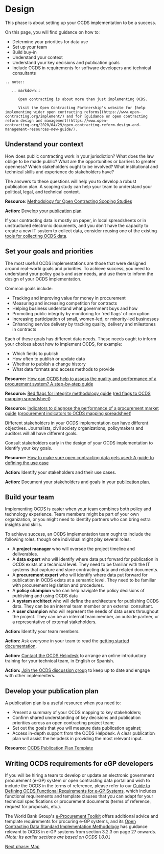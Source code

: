 # Design

This phase is about setting up your OCDS implementation to be a success.

On this page, you will find guidance on how to:

* Determine your priorities for data use
* Set up your team
* Build buy-in
* Understand your context
* Understand your key decisions and publication goals
* Include OCDS in requirements for software developers and technical consultants

```eval_rst
.. note::

   .. markdown::

      Open contracting is about more than just implementing OCDS.

      Visit the Open Contracting Partnership's website for [help implementing wider open contracting reforms](https://www.open-contracting.org/implement/) and for [guidance on open contracting reform design and management](https://www.open-contracting.org/2020/04/29/open-contracting-reform-design-and-management-resources-new-guide/).
```

## Understand your context

How does public contracting work in your jurisdiction? What does the law oblige to be made public? What are the opportunities or barriers to greater openness? Which stakeholders ought to be involved? What institutional and technical skills and experience do stakeholders have?

The answers to these questions will help you to develop a robust publication plan. A scoping study can help your team to understand your political, legal, and technical context.

**Resource**: [Methodology for Open Contracting Scoping Studies](https://www.open-contracting.org/resources/methodology-open-contracting-scoping-studies/)

**Action:** Develop your [publication plan](#develop-your-publication-plan)

If your contracting data is mostly on paper, in local spreadsheets or in unstructured electronic documents, and you don’t have the capacity to create a new IT system to collect data, consider reusing one of the existing [tools for collecting OCDS data](build/data_collection_tools).

## Set your goals and priorities

The most useful OCDS implementations are those that were designed around real-world goals and priorities. To achieve success, you need to understand your policy goals and user needs, and use them to inform the design of your OCDS implementation.

Common goals include:

* Tracking and improving value for money in procurement
* Measuring and increasing competition for contracts
* Helping business understand what government buys and how
* Promoting public integrity by monitoring for 'red flags' of corruption
* Increasing participation of small, women-led, or minority-led businesses
* Enhancing service delivery by tracking quality, delivery and milestones in contracts

Each of these goals has different data needs. These needs ought to inform your choices about how to implement OCDS, for example:

* Which fields to publish
* How often to publish or update data
* Whether to publish a change history
* What data formats and access methods to provide

**Resource:** [How can OCDS help to assess the quality and performance of a procurement system? A step-by-step guide](https://www.open-contracting.org/2019/04/03/oecdmaps-ocds-step-by-step-guide/)

**Resource:** [Red flags for integrity methodology guide](https://www.open-contracting.org/resources/red-flags-integrity-giving-green-light-open-data-solutions/) ([red flags to OCDS mapping spreadsheet](https://docs.google.com/spreadsheets/d/12PFkUlQH09jQvcnORjcbh9-8d-NnIuk4mAQwdGiXeSM/edit#gid=0))

**Resource:** [Indicators to diagnose the performance of a procurement market guide](https://docs.google.com/document/d/1vSJk9-qWSTQEx9ZZc7BUhQZMHvTRcyDYVS2sl8HB__k/edit?usp=sharing) ([procurement indicators to OCDS mapping spreadsheet](https://docs.google.com/spreadsheets/d/1nG7e52E1CXOXoUjz6pimW4Z7er9u3DJSs98QKdJJioE/edit#gid=110864222))

Different stakeholders in your OCDS implementation can have different objectives. Journalists, civil society organizations, policymakers and auditors will all have different goals.

Consult stakeholders early in the design of your OCDS implementation to identify your key goals.

**Resource:** [How to make sure open contracting data gets used: A guide to defining the use case](https://www.open-contracting.org/2016/08/18/use-case-guide/)

**Action:** Identify your stakeholders and their use cases.

**Action:** Document your stakeholders and goals in your [publication plan](#develop-your-publication-plan).

## Build your team

Implementing OCDS is easier when your team combines both policy and technology experience. Team members might be part of your own organization, or you might need to identify partners who can bring extra insights and skills.

To achieve success, an OCDS implementation team ought to include the following roles, though one individual might play several roles:

* A **project manager** who will oversee the project timeline and deliverables.
* A **data expert** who will identify where data put forward for publication in OCDS exists at a technical level. They need to be familiar with the IT systems that capture and store contracting data and related documents.
* A **procurement expert** who will identify where data put forward for publication in OCDS exists at a semantic level. They need to be familiar with procurement legislation and procedures.
* A **policy champion** who can help navigate the policy decisions of publishing and using OCDS data
* A **system architect** who will define the architecture for publishing OCDS data. They can be an internal team member or an external consultant.
* A **user champion** who will represent the needs of data users throughout the project. They can be an internal team member, an outside partner, or a representative of external stakeholders.

**Action:** Identify your team members.

**Action:** Ask everyone in your team to read the [getting started documentation](../../getting_started/index).

**Action:** [Contact the OCDS Helpdesk](../../support/index) to arrange an online introductory training for your technical team, in English or Spanish.

**Action:** [Join the OCDS discussion group](../../support/index) to keep up to date and engage with other implementers.

## Develop your publication plan

A publication plan is a useful resource when you need to:

* Present a summary of your OCDS mapping to key stakeholders;
* Confirm shared understanding of key decisions and publication priorities across an open contracting project team;
* Set out the goals that you will measure data publication against;
* Access in-depth support from the OCDS Helpdesk. A clear publication plan will assist the helpdesk in providing the most relevant input.

**Resource:** [OCDS Publication Plan Template](https://www.open-contracting.org/resources/ocds-publication-plan-template/)

## Writing OCDS requirements for eGP developers

If you will be hiring a team to develop or update an electronic government procurement (e-GP) system or open contracting data portal and wish to include the OCDS in the terms of reference, please refer to our [Guide to Defining OCDS Functional Requirements for e-GP Systems](https://www.open-contracting.org/resources/guide-defining-open-contracting-data-standard-functional-requirements-electronic-government-procurement-systems/), which includes functional requirements and template clauses that you can adapt for your technical specifications or procurement documents (terms of reference, request for proposals, etc.).

The World Bank Group's [e-Procurement Toolkit](http://www.eprocurementtoolkit.org/) offers additional advice and template requirements for procuring e-GP systems, and its [Open Contracting Data Standard Implementation Methodology](http://www.eprocurementtoolkit.org/sites/default/files/2016-11/OCDS_Implemetation_Methodology_0.pdf#page=27) has guidance relevant to OCDS in e-GP systems from section 3.2.3 on page 27 onwards. *(Note: Its earlier sections are based on OCDS 1.0.0.)*

[Next phase: Map](map)
